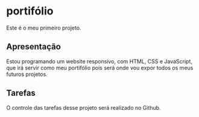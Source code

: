 # portifólio
Este é o meu primeiro projeto.
## Apresentação
Estou programando um website responsivo, com HTML, CSS e JavaScript, 
que irá servir como meu portifólio pois será onde vou expor todos 
os meus futuros projetos.
## Tarefas
O controle das tarefas desse projeto será realizado no Github.
